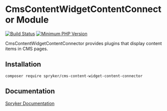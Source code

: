 # CmsContentWidgetContentConnector Module
[![Build Status](https://travis-ci.org/spryker/cms-content-widget-content-connector.svg)](https://travis-ci.org/spryker/cms-content-widget-content-connector)
[![Minimum PHP Version](https://img.shields.io/badge/php-%3E%3D%207.2-8892BF.svg)](https://php.net/)

CmsContentWidgetContentConnector provides plugins that display content items in CMS pages.

## Installation

```
composer require spryker/cms-content-widget-content-connector
```

## Documentation

[Spryker Documentation](https://academy.spryker.com/developing_with_spryker/module_guide/modules.html)
